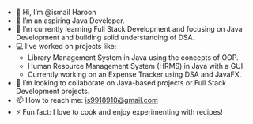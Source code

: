 - 👋 Hi, I’m @ismail Haroon
- 👀 I’m an aspiring Java Developer.
- 🌱 I’m currently learning Full Stack Development and focusing on Java Development and building solid understanding of DSA.
- 💻 I’ve worked on projects like:
  - Library Management System in Java using the concepts of OOP.
  - Human Resource Management System (HRMS) in Java with a GUI.
  - Currently working on an Expense Tracker using DSA and JavaFX.
- 🤝 I’m looking to collaborate on Java-based projects or Full Stack Development projects.
- 📫 How to reach me: is9918910@gmail.com
- ⚡ Fun fact: I love to cook and enjoy experimenting with recipes!
